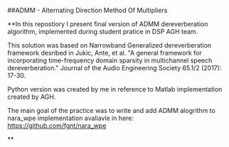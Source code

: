##ADMM - Alternating Direction Method Of Multipliers

**In this repostiory I present final version of ADMM dereverberation 
algorithm, implemented during student pratice in DSP AGH team.

This solution was based on Narrowband Generalized dereverberation framework desribed in
Jukic, Ante, et al. "A general framework for incorporating time-frequency
domain sparsity in multichannel speech dereverberation."
Journal of the Audio Engineering Society 65.1/2 (2017): 17-30.

Python version was created by me in reference to Matlab implementation 
created by AGH.

The main goal of the practice was to write and add ADMM alogrithm to nara_wpe
implementation avaliavle in here: https://github.com/fgnt/nara_wpe

**
